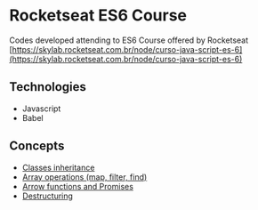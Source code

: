 # Rocketseat ES6 Course
Codes developed attending to ES6 Course offered by Rocketseat
[https://skylab.rocketseat.com.br/node/curso-java-script-es-6](https://skylab.rocketseat.com.br/node/curso-java-script-es-6)

## Technologies
- Javascript
- Babel

## Concepts
- [Classes inheritance](scripts/module1/challenge1.js)
- [Array operations (map, filter, find)](scripts/module1/challenge2.js)
- [Arrow functions and Promises](scripts/module1/challenge3.js)
- [Destructuring](scripts/module1/challenge4.js)
